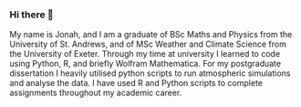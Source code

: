 ### Hi there 👋

My name is Jonah, and I am a graduate of BSc Maths and Physics from the University of St. Andrews, and of MSc Weather and Climate Science from the University of Exeter. Through my time at university I learned to code using Python, R, and briefly Wolfram Mathematica. For my postgraduate dissertation I heavily utilised python scripts to run atmospheric simulations and analyse the data. I have used R and Python scripts to complete assignments throughout my academic career. 
<!--
**JFlewitt/JFlewitt** is a ✨ _special_ ✨ repository because its `README.md` (this file) appears on your GitHub profile.

Here are some ideas to get you started:

- 🔭 I’m currently working on ...
- 🌱 I’m currently learning ...
- 👯 I’m looking to collaborate on ...
- 🤔 I’m looking for help with ...
- 💬 Ask me about ...
- 📫 How to reach me: ...
- 😄 Pronouns: ...
- ⚡ Fun fact: ...
-->
